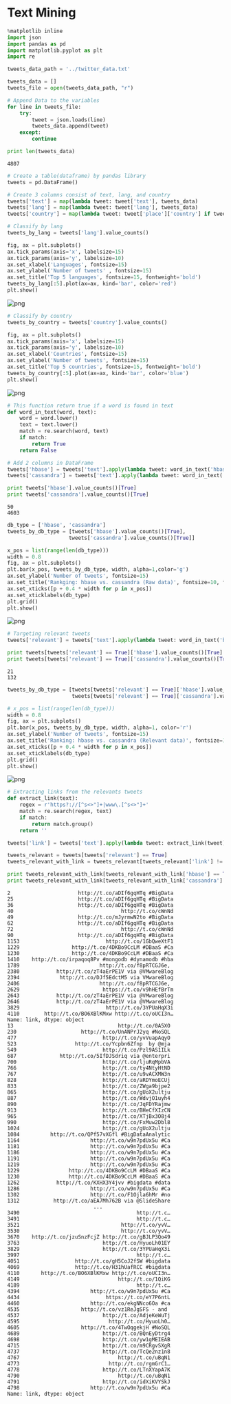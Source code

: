 
# Text Mining #



```python
%matplotlib inline
import json
import pandas as pd
import matplotlib.pyplot as plt
import re
```


```python
tweets_data_path = '../twitter_data.txt'

tweets_data = []
tweets_file = open(tweets_data_path, "r")

# Append Data to the variables
for line in tweets_file:
	try:
		tweet = json.loads(line)
		tweets_data.append(tweet)
	except:
		continue
```


```python
print len(tweets_data)
```

    4807



```python
# Create a table(dataframe) by pandas library
tweets = pd.DataFrame()

# Create 3 columns consist of text, lang, and country 
tweets['text'] = map(lambda tweet: tweet['text'], tweets_data)
tweets['lang'] = map(lambda tweet: tweet['lang'], tweets_data)
tweets['country'] = map(lambda tweet: tweet['place']['country'] if tweet['place'] != None else None, tweets_data)

```


```python
# Classify by lang
tweets_by_lang = tweets['lang'].value_counts()

fig, ax = plt.subplots()
ax.tick_params(axis='x', labelsize=15)
ax.tick_params(axis='y', labelsize=10)
ax.set_xlabel('Languages', fontsize=15)
ax.set_ylabel('Number of tweets' , fontsize=15)
ax.set_title('Top 5 languages', fontsize=15, fontweight='bold')
tweets_by_lang[:5].plot(ax=ax, kind='bar', color='red')
plt.show()
```


![png](output_5_0.png)



```python
# Classify by country
tweets_by_country = tweets['country'].value_counts()

fig, ax = plt.subplots()
ax.tick_params(axis='x', labelsize=15)
ax.tick_params(axis='y', labelsize=10)
ax.set_xlabel('Countries', fontsize=15)
ax.set_ylabel('Number of tweets', fontsize=15)
ax.set_title('Top 5 countries', fontsize=15, fontweight='bold')
tweets_by_country[:5].plot(ax=ax, kind='bar', color='blue')
plt.show()
```


![png](output_6_0.png)



```python
# This function return true if a word is found in text
def word_in_text(word, text):
	word = word.lower()
	text = text.lower()
	match = re.search(word, text)
	if match:
		return True
	return False
```


```python
# Add 2 columns in DataFrame
tweets['hbase'] = tweets['text'].apply(lambda tweet: word_in_text('hbase', tweet))
tweets['cassandra'] = tweets['text'].apply(lambda tweet: word_in_text('cassandra', tweet))
```


```python
print tweets['hbase'].value_counts()[True]
print tweets['cassandra'].value_counts()[True]
```

    50
    4603



```python
db_type = ['hbase', 'cassandra']
tweets_by_db_type = [tweets['hbase'].value_counts()[True],
					tweets['cassandra'].value_counts()[True]]
```


```python
x_pos = list(range(len(db_type)))
width = 0.8
fig, ax = plt.subplots()
plt.bar(x_pos, tweets_by_db_type, width, alpha=1,color='g')
ax.set_ylabel('Number of tweets', fontsize=15)
ax.set_title('Rankging: hbase vs. cassandra (Raw data)', fontsize=10, fontweight='bold')
ax.set_xticks([p + 0.4 * width for p in x_pos])
ax.set_xticklabels(db_type)
plt.grid()
plt.show()
```


![png](output_11_0.png)



```python
# Targeting relevant tweets
tweets['relevant'] = tweets['text'].apply(lambda tweet: word_in_text('bigdata', tweet) or word_in_text('database', tweet) or word_in_text('parallel',tweet) or word_in_text('nosql', tweet))
```


```python
print tweets[tweets['relevant'] == True]['hbase'].value_counts()[True]
print tweets[tweets['relevant'] == True]['cassandra'].value_counts()[True]
```

    21
    132



```python
tweets_by_db_type = [tweets[tweets['relevant'] == True]['hbase'].value_counts()[True],
					 tweets[tweets['relevant'] == True]['cassandra'].value_counts()[True]]
```


```python
# x_pos = list(range(len(db_type)))
width = 0.8
fig, ax = plt.subplots()
plt.bar(x_pos, tweets_by_db_type, width, alpha=1, color='r')
ax.set_ylabel('Number of tweets', fontsize=15)
ax.set_title('Ranking: hbase vs. cassandra (Relevant data)', fontsize=10, fontweight='bold')
ax.set_xticks([p + 0.4 * width for p in x_pos])
ax.set_xticklabels(db_type)
plt.grid()
plt.show()
```


![png](output_15_0.png)



```python
# Extracting links from the relevants tweets
def extract_link(text):
	regex = r'https?://[^s<>"]+|www\.[^s<>"]+'
	match = re.search(regex, text)
	if match:
		return match.group()
	return ''
```


```python
tweets['link'] = tweets['text'].apply(lambda tweet: extract_link(tweet))
```


```python
tweets_relevant = tweets[tweets['relevant'] == True]
tweets_relevant_with_link = tweets_relevant[tweets_relevant['link'] != '']
```


```python
print tweets_relevant_with_link[tweets_relevant_with_link['hbase'] == True]['link']
print tweets_relevant_with_link[tweets_relevant_with_link['cassandra'] == True]['link']
```

    2                      http://t.co/aDIf6gqHTq #BigData
    25                     http://t.co/aDIf6gqHTq #BigData
    36                     http://t.co/aDIf6gqHTq #BigData
    40                                   http://t.co/cWnNd
    49                     http://t.co/mJyrmwN2to #BigData
    62                     http://t.co/aDIf6gqHTq #BigData
    72                                   http://t.co/cWnNd
    90                     http://t.co/aDIf6gqHTq #BigData
    1153                            http://t.co/1GbQweXtF1
    1229                 http://t.co/4DKBo9CcLM #DBaaS #Ca
    1230                 http://t.co/4DKBo9CcLM #DBaaS #Ca
    1410    http://t.co/irpaqoq8Pv #mongodb #dynamodb #hba
    1789                          http://t.co/f8pRTCGJ6e, 
    2380            http://t.co/zT4aErPE1V via @VMwareBlog
    2394             http://t.co/DJf5EdctM5 via VMwareBlog
    2406                          http://t.co/f8pRTCGJ6e, 
    2629                           https://t.co/v9hHEfBrTm
    2643            http://t.co/zT4aErPE1V via @VMwareBlog
    2646            http://t.co/zT4aErPE1V via @VMwareBlog
    3829                            http://t.co/3YPUaHqX3i
    4110        http://t.co/BO6XBlKMxw http://t.co/oUCI3n…
    Name: link, dtype: object
    13                                  http://t.co/0A5XO
    230                     http://t.co/UnANPrJ2yq #NoSQL
    477                            http://t.co/yvVuapAqyO
    523                   http://t.co/Ycpbn6Zfnp  by @mja
    549                            http://t.co/Pzl9AS1ILk
    687              http://t.co/5IfDJSdriq via @enterpri
    700                            http://t.co/ljuRqMpbVA
    766                            http://t.co/ty4NtyHtND
    767                            http://t.co/u9vACXMW3n
    828                            http://t.co/aRDYmoECUj
    833                            http://t.co/ZWga9bjpe2
    865                            http://t.co/gUoX2ultju
    887                            http://t.co/WdvjO1uyh4
    890                            http://t.co/JqFDYRajmw
    913                            http://t.co/BHeCfXIzCN
    965                            http://t.co/XTjBx3O8j4
    990                            http://t.co/FxMuw2Dbl8
    1024                           http://t.co/gUoX2ultju
    1084          http://t.co/QPf57vXGfl #BigDataAnalytic
    1164                       http://t.co/w9n7pdUx5u #Ca
    1181                       http://t.co/w9n7pdUx5u #Ca
    1186                       http://t.co/w9n7pdUx5u #Ca
    1191                       http://t.co/w9n7pdUx5u #Ca
    1219                       http://t.co/w9n7pdUx5u #Ca
    1229                http://t.co/4DKBo9CcLM #DBaaS #Ca
    1230                http://t.co/4DKBo9CcLM #DBaaS #Ca
    1262            http://t.co/KXHX3Y4jvv #bigdata #data
    1286                       http://t.co/w9n7pdUx5u #Ca
    1302                       http://t.co/F1Ojla6hMr #no
    1312           http://t.co/aEA7Mh762B via @SlideShare
                                ...                      
    3490                                      http://t.c…
    3491                                      http://t.c…
    3521                                 http://t.co/yvV…
    3530                                 http://t.co/yvV…
    3670    http://t.co/jzuSnzFcjZ http://t.co/gBJLP3Qo49
    3763                           http://t.co/HyuoLh01EY
    3829                           http://t.co/3YPUaHqX3i
    3997                                      http://t.c…
    4051                  http://t.co/gH5CoJ2fSW #bigdata
    4069                  http://t.co/H31hUafRCC #bigdata
    4110       http://t.co/BO6XBlKMxw http://t.co/oUCI3n…
    4149                                http://t.co/1QiKG
    4189                                      http://t.c…
    4394                       http://t.co/w9n7pdUx5u #Ca
    4434                            https://t.co/eY7P6ntL
    4460                       http://t.co/ekgNNco6Oa #ca
    4535                    http://t.co/vz1ReJgSFS - and 
    4537                           http://t.co/AdjeKeWuTj
    4595                             http://t.co/HyuoLh0…
    4605                    http://t.co/4TwOqgekjH #NoSQL
    4689                           http://t.co/BQnEyDtrg4
    4698                           http://t.co/yw1gMEIEAB
    4715                           http://t.co/m9CRgvSXgR
    4737                           http://t.co/TcQe2nz1n8
    4767                                http://t.co/uBqN1
    4773                             http://t.co/rgmGrC1…
    4778                           http://t.co/LTnXYapA7K
    4790                                http://t.co/uBqN1
    4791                           http://t.co/idXiKVYSkJ
    4798                       http://t.co/w9n7pdUx5u #Ca
    Name: link, dtype: object



```python

```
